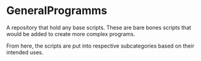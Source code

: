 # GeneralProgramms
A repository that hold any base scripts. These are bare bones scripts that would be added to create more complex programs.

From here, the scripts are put into respective subcategories based on their intended uses.
